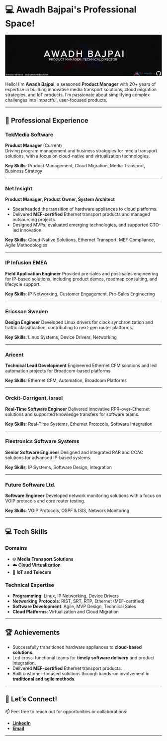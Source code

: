 # 💻 Awadh Bajpai's Professional Space!  

![COVER IMAGE](cover.jpg)

Hello! I'm **Awadh Bajpai**, a seasoned **Product Manager** with 20+ years of expertise in building innovative media transport solutions, cloud migration strategies, and IoT products. I’m passionate about simplifying complex challenges into impactful, user-focused products.  

---

## 💼 **Professional Experience**

### **TekMedia Software**  
**Product Manager** (Current)  
Driving program management and business strategies for media transport solutions, with a focus on cloud-native and virtualization technologies.  

**Key Skills**: Product Management, Cloud Migration, Media Transport, Business Strategy  

---

### **Net Insight**  
**Product Manager, Product Owner, System Architect** 
- Spearheaded the transition of hardware appliances to cloud platforms.  
- Delivered **MEF-certified** Ethernet transport products and managed outsourcing projects.  
- Designed MVPs, evaluated emerging technologies, and supported CTO-led innovation.  

**Key Skills**: Cloud-Native Solutions, Ethernet Transport, MEF Compliance, Agile Methodologies  

---

### **IP Infusion EMEA**  
**Field Application Engineer**
Provided pre-sales and post-sales engineering for IP-based solutions, including product demos, roadmap consulting, and lifecycle support.  

**Key Skills**: IP Networking, Customer Engagement, Pre-Sales Engineering  

---

### **Ericsson Sweden**  
**Design Engineer**
Developed Linux drivers for clock synchronization and traffic classification, contributing to next-gen router platforms.  

**Key Skills**: Linux Systems, Device Drivers, Networking  

---

### **Aricent**  
**Technical Lead Development**
Engineered Ethernet CFM solutions and led automation projects for Broadcom-based platforms.  

**Key Skills**: Ethernet CFM, Automation, Broadcom Platforms  

---

### **Orckit-Corrigent, Israel**  
**Real-Time Software Engineer**
Delivered innovative RPR-over-Ethernet solutions and supported knowledge transfers for software teams.  

**Key Skills**: Real-Time Systems, Ethernet Protocols, Software Integration  

---

### **Flextronics Software Systems**  
**Senior Software Engineer**
Designed and integrated RAR and CCAC solutions for advanced IP-based systems.  

**Key Skills**: IP Systems, Software Design, Integration  

---

### **Future Software Ltd.**  
**Software Engineer**
Developed network monitoring solutions with a focus on VOIP protocols and core router testing.  

**Key Skills**: VOIP Protocols, OSPF & ISIS, Network Monitoring  

---

## 💻 **Tech Skills**  

### **Domains**  
- 🌐 **Media Transport Solutions**  
- ☁️ **Cloud Virtualization**  
- 📡 **IoT and Telecom**  

### **Technical Expertise**  
- **Programming**: Linux, IP Networking, Device Drivers  
- **Networking Protocols**: RIST, SRT, RTP, Ethernet (MEF-certified)  
- **Software Development**: Agile, MVP Design, Technical Sales  
- **Cloud Platforms**: Virtualization and Cloud Migration  

---

## 🏆 **Achievements**  
- Successfully transitioned hardware appliances to **cloud-based solutions**.  
- Led cross-functional teams for **timely software delivery** and product integration.  
- Delivered **MEF-certified** Ethernet transport products.  
- Built customer-focused solutions through hands-on involvement in **traditional and agile methods**.  

---

## 🚀 **Let’s Connect!**  
📫 Feel free to reach out for opportunities or collaborations:  
- **[LinkedIn](https://www.linkedin.com/in/awadhbajpai/)**  
- **[Email](mailto:awabaj@tekmediasoft.net)**  

---
